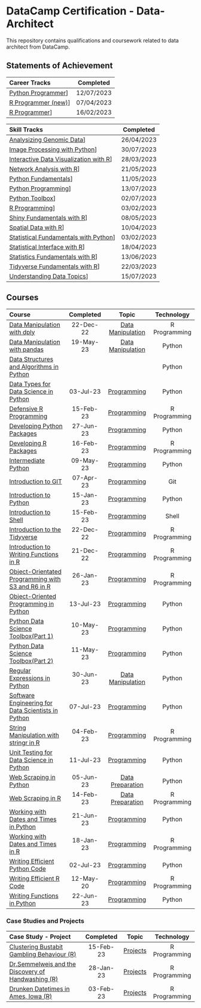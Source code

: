 # DataCamp Certification - Data-Architect
 
This repository contains qualifications and coursework related to data architect from DataCamp.


## Statements of Achievement

|                                                      Career Tracks                                                      | Completed  |
| :---------------------------------------------------------------------------------------------------------------------- | :--------: |
| [Python Programmer](https://github.com/Katsuvest/Data-Data_Architect/blob/master/20230712_Python_Programmer-SOA.pdf)]   | 12/07/2023 |
| [R Programmer (new)](https://github.com/Katsuvest/Data-Data_Architect/blob/master/20230407_R_Programmer_(new)-SOA.pdf)] | 07/04/2023 |
| [R Programmer](https://github.com/Katsuvest/Data-Data_Architect/blob/master/20230216_R_Programmer-SOA.pdf)]             | 16/02/2023 |


|                                                                        Skill Tracks                                                                         | Completed  |
| :---------------------------------------------------------------------------------------------------------------------------------------------------------- | :--------: |
| [Analysizing Genomic Data](https://github.com/Katsuvest/Data-Data_Architect/blob/master/20230426_Analyzing_Genomic_Data_in_R-SOA.pdf)]                      | 26/04/2023 |
| [Image Processing with Python](https://github.com/Katsuvest/Data-Data_Architect/blob/master/20230730_Image_Processing_with_Python-SOA.pdf)]                 | 30/07/2023 |
| [Interactive Data Visualization with R](https://github.com/Katsuvest/Data-Data_Architect/blob/master/20230328_Interactive_Data_Visualization_in_R-SOA.pdf)] | 28/03/2023 |
| [Network Analysis with R](https://github.com/Katsuvest/Data-Data_Architect/blob/master/20230421_Network_Analysis_with_R-SOA.pdf)]                           | 21/05/2023 |
| [Python Fundamentals](https://github.com/Katsuvest/Data-Data_Architect/blob/master/20230511_Python_Fundamentals-SOA.pdf)]                                   | 11/05/2023 |
| [Python Programming](https://github.com/Katsuvest/Data-Data_Architect/blob/master/20230713_Python_Programming-SOA.pdf)]                                     | 13/07/2023 |
| [Python Toolbox](https://github.com/Katsuvest/Data-Data_Architect/blob/master/20230702_Python_Toolbox-SOA.pdf)]                                             | 02/07/2023 |
| [R Programming](https://github.com/Katsuvest/Data-Data_Architect/blob/master/20230203_R_Programming-SOA.pdf)]                                               | 03/02/2023 |
| [Shiny Fundamentals with R](https://github.com/Katsuvest/Data-Data_Architect/blob/master/20230508_Shiny_Fundamentals_with_R-SOA.pdf)]                       | 08/05/2023 |
| [Spatial Data with R](https://github.com/Katsuvest/Data-Data_Architect/blob/master/20230410_Spactial_Data_with_R-SOA.pdf)]                                  | 10/04/2023 |
| [Statistical Fundamentals with Python](https://github.com/Katsuvest/Data-Data_Architect/blob/master/20230203_Statistics_Fundamentals_with_R-SOA.pdf)]       | 03/02/2023 |
| [Statistical Interface with R](https://github.com/Katsuvest/Data-Data_Architect/blob/master/20230418_Statistical_Inference_with_R-SOA.pdf)]                 | 18/04/2023 |
| [Statistics Fundamentals with R](https://github.com/Katsuvest/Data-Data_Architect/blob/master/20230613_Statistical_Fundamentals_with_Python-SOA.pdf)]       | 13/06/2023 |
| [Tidyverse Fundamentals with R](https://github.com/Katsuvest/Data-Data_Architect/blob/master/20230322_Tidyverse_Fundamentals_with_R-SOA.pdf)]               | 22/03/2023 |
| [Understanding Data Topics](https://github.com/Katsuvest/Data-Data_Architect/blob/master/20230715_Understanding_Data_Topics-SOA.pdf)]                       | 15/07/2023 |

## Courses

|                                                                                         Course                                                                                         | Completed |                                       Topic                                       |   Technology   |
| :------------------------------------------------------------------------------------------------------------------------------------------------------------------------------------- | :-------: | :-------------------------------------------------------------------------------: | :------------: |
| [Data Manipulation with dply](https://github.com/Katsuvest/Data-Manipulation/blob/master/20221222_Data_Manipulation_with_dplyr-certificate.pdf)                                        | 22-Dec-22 |  [Data Manipulation](https://github.com/Katsuvest/Data-Manipulation/blob/master/) |  R Programming |
| [Data Manipulation with pandas](https://github.com/Katsuvest/Data-Manipulation/blob/master/20230519_Data_Manipulation_with_pandas_certificate.pdf)                                     | 19-May-23 |  [Data Manipulation](https://github.com/Katsuvest/Data-Manipulation/blob/master/) |     Python     |
| [Data Structures and Algorithms in Python](https://github.com/Katsuvest/Programming/blob/master/)                                                                                      |           |                                                                                   |     Python     |
| [Data Types for Data Science in Python](https://github.com/Katsuvest/Programming/blob/master/20230703_Data_Types_for_Data_Science_in_Python_certificate.pdf)                           | 03-Jul-23 |        [Programming](https://github.com/Katsuvest/Programming/blob/master/)       |     Python     |
| [Defensive R Programming](https://github.com/Katsuvest/Programming/blob/master/20230215_Defensive_R_Programming-certificate.pdf)                                                       | 15-Feb-23 |        [Programming](https://github.com/Katsuvest/Programming/blob/master/)       |  R Programming |
| [Developing Python Packages](https://github.com/Katsuvest/Programming/blob/master/20230627_Developing_Python_Packages_certificate.pdf)                                                 | 27-Jun-23 |        [Programming](https://github.com/Katsuvest/Programming/blob/master/)       |     Python     |
| [Developing R Packages](https://github.com/Katsuvest/Programming/blob/master/20230216_Developing_R_Packages-certificate.pdf)                                                           | 16-Feb-23 |        [Programming](https://github.com/Katsuvest/Programming/blob/master/)       |  R Programming |
| [Intermediate Python](https://github.com/Katsuvest/Programming/blob/master/20230510_Intermediate_Python_certificate.pdf)                                                               | 09-May-23 |        [Programming](https://github.com/Katsuvest/Programming/blob/master/)       |     Python     |
| [Introduction to GIT](https://github.com/Katsuvest/Programming/blob/master/20230407_Introduction_to_Git-certificate.pdf)                                                               | 07-Apr-23 |        [Programming](https://github.com/Katsuvest/Programming/blob/master/)       |       Git      |
| [Introduction to Python](https://github.com/Katsuvest/Programming/blob/master/20230115_Introduction_to_Python_certificate.pdf)                                                         | 15-Jan-23 |        [Programming](https://github.com/Katsuvest/Programming/blob/master/)       |     Python     |
| [Introduction to Shell](https://github.com/Katsuvest/Programming/blob/master/20230215_Introduction_to_Shell-certificate.pdf)                                                           | 15-Feb-23 |        [Programming](https://github.com/Katsuvest/Programming/blob/master/)       |      Shell     |
| [Introduction to the Tidyverse](https://github.com/Katsuvest/Programming/blob/master/20221222_Introduction_to_the_Tidyverse-certificate.pdf)                                           | 22-Dec-22 |        [Programming](https://github.com/Katsuvest/Programming/blob/master/)       |  R Programming |
| [Introduction to Writing Functions in R](https://github.com/Katsuvest/Programming/blob/master/20221221_Introduction_to_Writing_Functions_in_R-certificate.pdf)                         | 21-Dec-22 |        [Programming](https://github.com/Katsuvest/Programming/blob/master/)       |  R Programming |
| [Object-Orientated Programming with S3 and R6 in R](https://github.com/Katsuvest/Programming/blob/master/20230126_Object-Oriented_Programming_with_S3_and_R6_in_R-certificate.pdf)     | 26-Jan-23 |        [Programming](https://github.com/Katsuvest/Programming/blob/master/)       |  R Programming |
| [Object-Oriented Programming in Python](https://github.com/Katsuvest/Programming/blob/master/20230713_Object-Oriented_Programming_in_Python_certificate.pdf)                           | 13-Jul-23 |        [Programming](https://github.com/Katsuvest/Programming/blob/master/)       |     Python     |
| [Python Data Science Toolbox(Part 1)](https://github.com/Katsuvest/Programming/blob/master/20230511_Python_Data_Science_Toolbox_(Part_1)_certificate.pdf)                              | 10-May-23 |        [Programming](https://github.com/Katsuvest/Programming/blob/master/)       |     Python     |
| [Python Data Science Toolbox(Part 2)](https://github.com/Katsuvest/Programming/blob/master/20230511_Python_Data_Science_Toolbox_(Part_2)_certificate.pdf)                              | 11-May-23 |        [Programming](https://github.com/Katsuvest/Programming/blob/master/)       |     Python     |
| [Regular Expressions in Python](https://github.com/Katsuvest/Data-Manipulation/blob/master/20230630_Regular_Expressions_in_Python_certificate.pdf)                                     | 30-Jun-23 |  [Data Manipulation](https://github.com/Katsuvest/Data-Manipulation/blob/master/) |     Python     |
| [Software Engineering for Data Scientists in Python](https://github.com/Katsuvest/Programming/blob/master/20230711_Software_Engineering_for_Data_Scientists_in_Python_certificate.pdf) | 07-Jul-23 |        [Programming](https://github.com/Katsuvest/Programming/blob/master/)       |     Python     |
| [String Manipulation with stringr in R](https://github.com/Katsuvest/Programming/blob/master/20230204_String_Manipulation_with_stringr_in_R-certificate.pdf)                           | 04-Feb-23 |        [Programming](https://github.com/Katsuvest/Programming/blob/master/)       |  R Programming |
| [Unit Testing for Data Science in Python](https://github.com/Katsuvest/Programming/blob/master/20230711_Unit_Testing_for_Data_Science_in_Python-certificate.pdf)                       | 11-Jul-23 |        [Programming](https://github.com/Katsuvest/Programming/blob/master/)       |     Python     |
| [Web Scraping in Python](https://github.com/Katsuvest/Data-Preparation/blob/master/20230407_Web_Scraping_in_Python_certificate.pdf)                                                    | 05-Jun-23 |   [Data Preparation](https://github.com/Katsuvest/Data-Preparation/blob/master/)  |     Python     |
| [Web Scraping in R](https://github.com/Katsuvest/Data-Preparation/blob/master/20230214_Web_Scraping_in_R-certificate.pdf)                                                              | 14-Feb-23 |   [Data Preparation](https://github.com/Katsuvest/Data-Preparation/blob/master/)  |  R Programming |
| [Working with Dates and Times in Python](https://github.com/Katsuvest/Programming/blob/master/20230621_Working_with_Dates_and_Times_in_Python_certificate.pdf)                         | 21-Jun-23 |        [Programming](https://github.com/Katsuvest/Programming/blob/master/)       |     Python     |
| [Working with Dates and Times in R](https://github.com/Katsuvest/Programming/blob/master/20230118_Working_with_Dates_and_Times_in_R-certificate.pdf)                                   | 18-Jan-23 |        [Programming](https://github.com/Katsuvest/Programming/blob/master/)       |  R Programming |
| [Writing Efficient Python Code](https://github.com/Katsuvest/Programming/blob/master/20230702_Writing_Efficient_Python_Code_certificate.pdf)                                           | 02-Jul-23 |        [Programming](https://github.com/Katsuvest/Programming/blob/master/)       |     Python     |
| [Writing Efficient R Code](https://github.com/Katsuvest/Programming/blob/master/20200512_Writing_Efficent_Code_in_R-certificate.pdf)                                                   | 12-May-20 |        [Programming](https://github.com/Katsuvest/Programming/blob/master/)       |  R Programming |
| [Writing Functions in Python](https://github.com/Katsuvest/Programming/blob/master/20230622_Writing_Functions_in_Python_certificate.pdf)                                               | 22-Jun-23 |        [Programming](https://github.com/Katsuvest/Programming/blob/master/)       |     Python     |



### Case Studies and Projects

|                                                                     Case Study - Project                                                                     | Completed |                              Topic                              |   Technology   |
| :----------------------------------------------------------------------------------------------------------------------------------------------------------- | :-------: | :-------------------------------------------------------------: | :------------: |
| [Clustering Bustabit Gambling Behaviour (R)](https://github.com/Katsuvest/Projects/blob/master/20230219_Modeling_with_Data_in_the_Tidyverse-certificate.pdf) | 15-Feb-23 |  [Projects](https://github.com/Katsuvest/Projects/blob/master/) |  R Programming |
| [Dr.Semmelweis and the Discovery of Handwashing (R)](https://github.com/Katsuvest/Projects/blob/master/20230126_Unsupervised_Learning_in_R-certificate.pdf)  | 28-Jan-23 |  [Projects](https://github.com/Katsuvest/Projects/blob/master/) |  R Programming |
| [Drunken Datetimes in Ames, Iowa (R)](https://github.com/Katsuvest/Projects/blob/master/20230204_String_Manipulation_with_stringr_in_R-certificate.pdf)      | 03-Feb-23 |  [Projects](https://github.com/Katsuvest/Projects/blob/master/) |  R Programming |